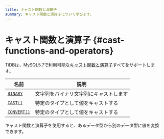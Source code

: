 ```yaml
---
title: キャスト関数と演算子
summary: キャスト関数と演算子について学びます。
---
```


# キャスト関数と演算子 {#cast-functions-and-operators}

TiDBは、MySQL5.7で利用可能な[キャスト関数と演算子](https://dev.mysql.com/doc/refman/5.7/en/cast-functions.html)すべてをサポートします。

| 名前                                                                                          | 説明                  |
| ------------------------------------------------------------------------------------------- | ------------------- |
| [`BINARY`](https://dev.mysql.com/doc/refman/5.7/en/cast-functions.html#operator_binary)     | 文字列をバイナリ文字列にキャストします |
| [`CAST()`](https://dev.mysql.com/doc/refman/5.7/en/cast-functions.html#function_cast)       | 特定のタイプとして値をキャストする   |
| [`CONVERT()`](https://dev.mysql.com/doc/refman/5.7/en/cast-functions.html#function_convert) | 特定のタイプとして値をキャストする   |

キャスト関数と演算子を使用すると、あるデータ型から別のデータ型に値を変換できます。
